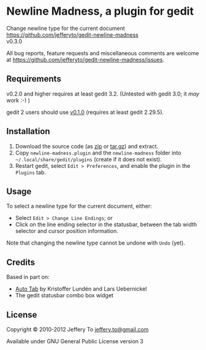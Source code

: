 # Newline Madness, a plugin for gedit #

Change newline type for the current document  
<https://github.com/jefferyto/gedit-newline-madness>  
v0.3.0

All bug reports, feature requests and miscellaneous comments are
welcome at <https://github.com/jefferyto/gedit-newline-madness/issues>.

## Requirements ##

v0.2.0 and higher requires at least gedit 3.2. (Untested with gedit
3.0; it *may* work :-) )

gedit 2 users should use [v0.1.0][] (requires at least gedit 2.29.5).

## Installation ##

1.  Download the source code (as [zip][] or [tar.gz][]) and extract.
2.  Copy `newline-madness.plugin` and the `newline-madness` folder into
    `~/.local/share/gedit/plugins` (create if it does not exist).
3.  Restart gedit, select `Edit > Preferences`, and enable the plugin
    in the `Plugins` tab.

## Usage ##

To select a newline type for the current document, either:

*   Select `Edit > Change Line Endings`; or
*   Click on the line ending selector in the statusbar, between the tab
    width selector and cursor position information.

Note that changing the newline type cannot be undone with `Undo` (yet).

## Credits ##

Based in part on:

*   [Auto Tab][] by Kristoffer Lundén and Lars Uebernickel
*   The gedit statusbar combo box widget

## License ##

Copyright &copy; 2010-2012 Jeffery To <jeffery.to@gmail.com>

Available under GNU General Public License version 3


[v0.1.0]: https://github.com/jefferyto/gedit-newline-madness/zipball/v0.1.0
[zip]: https://github.com/jefferyto/gedit-newline-madness/zipball/master
[tar.gz]: https://github.com/jefferyto/gedit-newline-madness/tarball/master
[Auto Tab]: http://code.google.com/p/gedit-autotab/
